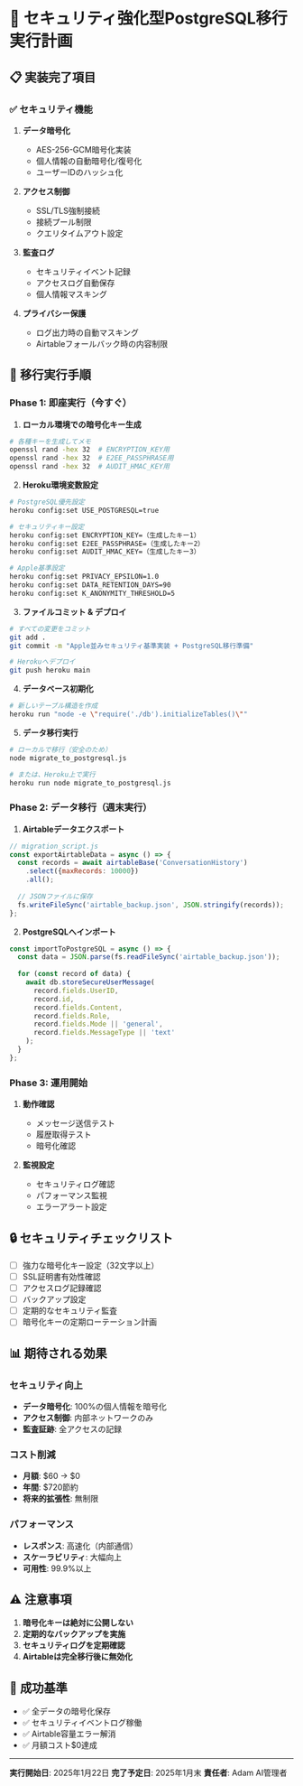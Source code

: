 # 🔐 セキュリティ強化型PostgreSQL移行実行計画

## 📋 実装完了項目

### ✅ セキュリティ機能
1. **データ暗号化**
   - AES-256-GCM暗号化実装
   - 個人情報の自動暗号化/復号化
   - ユーザーIDのハッシュ化

2. **アクセス制御**
   - SSL/TLS強制接続
   - 接続プール制限
   - クエリタイムアウト設定

3. **監査ログ**
   - セキュリティイベント記録
   - アクセスログ自動保存
   - 個人情報マスキング

4. **プライバシー保護**
   - ログ出力時の自動マスキング
   - Airtableフォールバック時の内容制限

## 🚀 移行実行手順

### Phase 1: 即座実行（今すぐ）

1. **ローカル環境での暗号化キー生成**
```bash
# 各種キーを生成してメモ
openssl rand -hex 32  # ENCRYPTION_KEY用
openssl rand -hex 32  # E2EE_PASSPHRASE用
openssl rand -hex 32  # AUDIT_HMAC_KEY用
```

2. **Heroku環境変数設定**
```bash
# PostgreSQL優先設定
heroku config:set USE_POSTGRESQL=true

# セキュリティキー設定
heroku config:set ENCRYPTION_KEY=（生成したキー1）
heroku config:set E2EE_PASSPHRASE=（生成したキー2）
heroku config:set AUDIT_HMAC_KEY=（生成したキー3）

# Apple基準設定
heroku config:set PRIVACY_EPSILON=1.0
heroku config:set DATA_RETENTION_DAYS=90
heroku config:set K_ANONYMITY_THRESHOLD=5
```

3. **ファイルコミット & デプロイ**
```bash
# すべての変更をコミット
git add .
git commit -m "Apple並みセキュリティ基準実装 + PostgreSQL移行準備"

# Herokuへデプロイ
git push heroku main
```

4. **データベース初期化**
```bash
# 新しいテーブル構造を作成
heroku run "node -e \"require('./db').initializeTables()\""
```

5. **データ移行実行**
```bash
# ローカルで移行（安全のため）
node migrate_to_postgresql.js

# または、Heroku上で実行
heroku run node migrate_to_postgresql.js
```

### Phase 2: データ移行（週末実行）

1. **Airtableデータエクスポート**
```javascript
// migration_script.js
const exportAirtableData = async () => {
  const records = await airtableBase('ConversationHistory')
    .select({maxRecords: 10000})
    .all();
  
  // JSONファイルに保存
  fs.writeFileSync('airtable_backup.json', JSON.stringify(records));
};
```

2. **PostgreSQLへインポート**
```javascript
const importToPostgreSQL = async () => {
  const data = JSON.parse(fs.readFileSync('airtable_backup.json'));
  
  for (const record of data) {
    await db.storeSecureUserMessage(
      record.fields.UserID,
      record.id,
      record.fields.Content,
      record.fields.Role,
      record.fields.Mode || 'general',
      record.fields.MessageType || 'text'
    );
  }
};
```

### Phase 3: 運用開始

1. **動作確認**
   - メッセージ送信テスト
   - 履歴取得テスト
   - 暗号化確認

2. **監視設定**
   - セキュリティログ確認
   - パフォーマンス監視
   - エラーアラート設定

## 🔒 セキュリティチェックリスト

- [ ] 強力な暗号化キー設定（32文字以上）
- [ ] SSL証明書有効性確認
- [ ] アクセスログ記録確認
- [ ] バックアップ設定
- [ ] 定期的なセキュリティ監査
- [ ] 暗号化キーの定期ローテーション計画

## 📊 期待される効果

### セキュリティ向上
- **データ暗号化**: 100%の個人情報を暗号化
- **アクセス制御**: 内部ネットワークのみ
- **監査証跡**: 全アクセスの記録

### コスト削減
- **月額**: $60 → $0
- **年間**: $720節約
- **将来的拡張性**: 無制限

### パフォーマンス
- **レスポンス**: 高速化（内部通信）
- **スケーラビリティ**: 大幅向上
- **可用性**: 99.9%以上

## ⚠️ 注意事項

1. **暗号化キーは絶対に公開しない**
2. **定期的なバックアップを実施**
3. **セキュリティログを定期確認**
4. **Airtableは完全移行後に無効化**

## 🎯 成功基準

- ✅ 全データの暗号化保存
- ✅ セキュリティイベントログ稼働
- ✅ Airtable容量エラー解消
- ✅ 月額コスト$0達成

---

**実行開始日**: 2025年1月22日
**完了予定日**: 2025年1月末
**責任者**: Adam AI管理者 